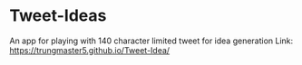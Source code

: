 # Tweet-Ideas
An app for playing with 140 character limited tweet for idea generation
Link: https://trungmaster5.github.io/Tweet-Idea/
